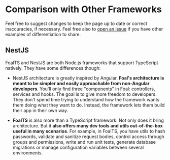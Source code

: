 # Comparison with Other Frameworks

Feel free to suggest changes to keep the page up to date or correct inaccuracies, if necessary. Feel free also to [open an issue](https://github.com/FoalTS/foal/issues/new) if you have other examples of differentiation to share.

## NestJS

FoalTS and NestJS are both Node.js frameworks that support TypeScript natively. They have some differences though:

- NestJS architecture is greatly inspired by Angular. **Foal's architecture is meant to be simpler and easily approachable from non-Angular developers**. You'll only find three "components" in Foal: controllers, services and hooks. The goal is to give more freedom to developers. They don't spend time trying to understand how the framework wants them doing what they want to do. Instead, the framework lets them build their app in their own way.

- **FoalTS** is also more than a TypeScript framework. Not only does it bring architecture. But it **also offers many dev tools and utils out-of-the-box useful in many scenarios**. For example, in FoalTS, you have utils to hash passwords, validate and sanitize request bodies, control access through groups and permissions, write and run unit tests, generate database migrations or manage configuration variables between several environments.
